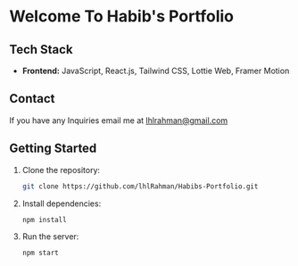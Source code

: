 # Welcome To Habib's Portfolio


## Tech Stack
- **Frontend:** JavaScript, React.js, Tailwind CSS, Lottie Web, Framer Motion

## Contact
If you have any Inquiries email me at lhlrahman@gmail.com

## Getting Started
1. Clone the repository:
   ```bash
   git clone https://github.com/lhlRahman/Habibs-Portfolio.git
   ```
2. Install dependencies:
   ```bash
   npm install
   ```

3. Run the server:
   ```bash
   npm start
   ```

   
   ```
